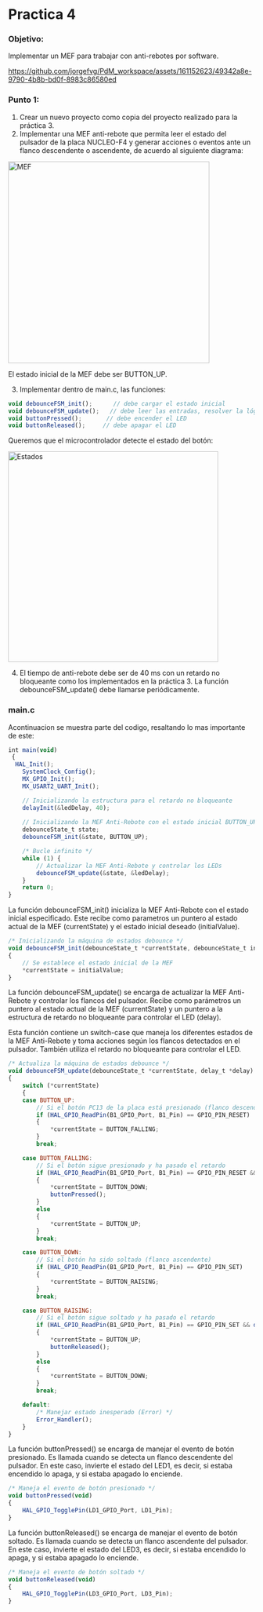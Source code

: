 # Practica 4
### Objetivo:
Implementar un MEF para trabajar con anti-rebotes por software. 


https://github.com/jorgefvg/PdM_workspace/assets/161152623/49342a8e-9790-4b8b-bd0f-8983c86580ed


### Punto 1:
1. Crear un nuevo proyecto como copia del proyecto realizado para la práctica 3.
2. Implementar una MEF anti-rebote que permita leer el estado del pulsador de la placa NUCLEO-F4 y generar acciones o eventos ante un flanco descendente o ascendente, de acuerdo al siguiente diagrama:
<img width="411" alt="MEF" src="https://github.com/jorgefvg/practica/assets/161152623/bfd29720-eb3b-4667-a359-b9fbc851124f">

El estado inicial de la MEF debe ser BUTTON_UP.

3. Implementar dentro de main.c, las funciones:
```javascript
void debounceFSM_init();      // debe cargar el estado inicial
void debounceFSM_update();   // debe leer las entradas, resolver la lógica de transición de estados y actualizar las salidas
void buttonPressed();       // debe encender el LED
void buttonReleased();     // debe apagar el LED 
```
Queremos que el microcontrolador detecte el estado del botón:

<img width="429" alt="Estados" src="https://github.com/jorgefvg/practica/assets/161152623/1cc310d5-5581-4e24-86ab-381fe1c63fbb">

4. El tiempo de anti-rebote debe ser de 40 ms con un retardo no bloqueante como los implementados en la práctica 3.
La función debounceFSM_update() debe llamarse periódicamente.
### main.c
Acontinuacion se muestra parte del codigo, resaltando lo mas importante de este:
```javascript
int main(void)
 {
  HAL_Init();
	SystemClock_Config();
	MX_GPIO_Init();
	MX_USART2_UART_Init();

	// Inicializando la estructura para el retardo no bloqueante
	delayInit(&ledDelay, 40); 
	
	// Inicializando la MEF Anti-Rebote con el estado inicial BUTTON_UP
	debounceState_t state;
	debounceFSM_init(&state, BUTTON_UP);

	/* Bucle infinito */
	while (1) {
		// Actualizar la MEF Anti-Rebote y controlar los LEDs
		debounceFSM_update(&state, &ledDelay);
	}
	return 0;
}
```
La función debounceFSM_init() inicializa la MEF Anti-Rebote con el estado inicial especificado. Este recibe como parametros un puntero al estado actual de la MEF (currentState) y el estado inicial deseado (initialValue).
```javascript
/* Inicializando la máquina de estados debounce */
void debounceFSM_init(debounceState_t *currentState, debounceState_t initialValue)
{
	// Se establece el estado inicial de la MEF
	*currentState = initialValue;
}
```
La función debounceFSM_update() se encarga de actualizar la MEF Anti-Rebote y controlar los flancos del pulsador. Recibe como parámetros un puntero al estado actual de la MEF (currentState) y un puntero a la estructura de retardo no bloqueante para controlar el LED (delay).

Esta función contiene un switch-case que maneja los diferentes estados de la MEF Anti-Rebote y toma acciones según los flancos detectados en el pulsador. También utiliza el retardo no bloqueante para controlar el LED.
```javascript
/* Actualiza la máquina de estados debounce */
void debounceFSM_update(debounceState_t *currentState, delay_t *delay)
{
	switch (*currentState)
	{
	case BUTTON_UP:
		// Si el botón PC13 de la placa está presionado (flanco descendente)
		if (HAL_GPIO_ReadPin(B1_GPIO_Port, B1_Pin) == GPIO_PIN_RESET)
		{
			*currentState = BUTTON_FALLING;
		}
		break;

	case BUTTON_FALLING:
		// Si el botón sigue presionado y ha pasado el retardo
		if (HAL_GPIO_ReadPin(B1_GPIO_Port, B1_Pin) == GPIO_PIN_RESET && delayRead(delay))
		{
			*currentState = BUTTON_DOWN;
			buttonPressed();
		}
		else
		{
			*currentState = BUTTON_UP;
		}
		break;

	case BUTTON_DOWN:
		// Si el botón ha sido soltado (flanco ascendente)
		if (HAL_GPIO_ReadPin(B1_GPIO_Port, B1_Pin) == GPIO_PIN_SET)
		{
			*currentState = BUTTON_RAISING;
		}
		break;

	case BUTTON_RAISING:
		// Si el botón sigue soltado y ha pasado el retardo
		if (HAL_GPIO_ReadPin(B1_GPIO_Port, B1_Pin) == GPIO_PIN_SET && delayRead(delay))
		{
			*currentState = BUTTON_UP;
			buttonReleased();
		}
		else
		{
			*currentState = BUTTON_DOWN;
		}
		break;

	default:
		/* Manejar estado inesperado (Error) */
		Error_Handler();
	}
}
```
La función buttonPressed() se encarga de manejar el evento de botón presionado. Es llamada cuando se detecta un flanco descendente del pulsador. En este caso, invierte el estado del LED1, es decir, si estaba encendido lo apaga, y si estaba apagado lo enciende.
```javascript
/* Maneja el evento de botón presionado */
void buttonPressed(void)
{
	HAL_GPIO_TogglePin(LD1_GPIO_Port, LD1_Pin);
}
```
La función buttonReleased() se encarga de manejar el evento de botón soltado. Es llamada cuando se detecta un flanco ascendente del pulsador. En este caso, invierte el estado del LED3, es decir, si estaba encendido lo apaga, y si estaba apagado lo enciende.
```javascript
/* Maneja el evento de botón soltado */
void buttonReleased(void)
{
	HAL_GPIO_TogglePin(LD3_GPIO_Port, LD3_Pin);
}
```
